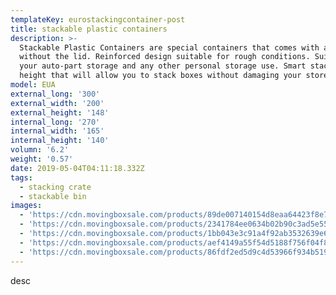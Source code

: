 ```yaml
---
templateKey: eurostackingcontainer-post
title: stackable plastic containers
description: >-
  Stackable Plastic Containers are special containers that comes with and
  without the lid. Reinforced design suitable for rough conditions. Suitable for
  your auto-part storage and any other personal storage use. Smart stacking
  height that will allow you to stack boxes without damaging your stored items.
model: EUA
external_long: '300'
external_width: '200'
external_height: '148'
internal_long: '270'
internal_width: '165'
internal_height: '140'
volumn: '6.2'
weight: '0.57'
date: 2019-05-04T04:11:18.332Z
tags:
  - stacking crate
  - stackable bin
images:
  - 'https://cdn.movingboxsale.com/products/89de007140154d8eaa64423f8e7c5af7.jpg'
  - 'https://cdn.movingboxsale.com/products/2341784ee0634b02b90c3ad5e55f79a4.jpg'
  - 'https://cdn.movingboxsale.com/products/1bb043e3c91a4f92ab3532639e62d5d2.jpg'
  - 'https://cdn.movingboxsale.com/products/aef4149a55f54d5188f756f04f8a7d96.jpg'
  - 'https://cdn.movingboxsale.com/products/86fdf2ed5d9c4d53966f934b5196ed0d.jpg'
---
```

desc
